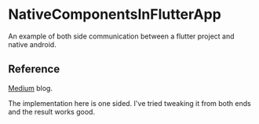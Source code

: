 
# NativeComponentsInFlutterApp
An example of both side communication between a flutter project and native android. 



## Reference
[Medium](https://medium.com/47billion/creating-a-bridge-in-flutter-between-dart-and-native-code-in-java-or-objectivec-5f80fd0cd713) blog.

The implementation here is one sided. I've tried tweaking it from both ends and the result works good.
